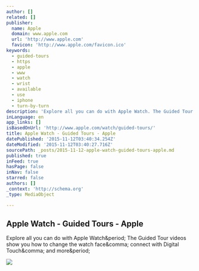 ```yaml
---
author: []
related: []
publisher:
  name: Apple
  domain: www.apple.com
  url: 'http://www.apple.com'
  favicon: 'http://www.apple.com/favicon.ico'
keywords:
  - guided-tours
  - https
  - apple
  - www
  - watch
  - wrist
  - available
  - use
  - iphone
  - turn-by-turn
description: 'Explore all you can do with Apple Watch. The Guided Tour videos show you how to change the watch face, connect with Digital Touch, and more.'
inLanguage: en
app_links: []
isBasedOnUrl: 'http://www.apple.com/watch/guided-tours/'
title: Apple Watch - Guided Tours - Apple
datePublished: '2015-11-12T03:40:34.254Z'
dateModified: '2015-11-12T03:40:27.716Z'
sourcePath: _posts/2015-11-12-apple-watch-guided-tours-apple.md
published: true
inFeed: true
hasPage: false
inNav: false
starred: false
authors: []
_context: 'http://schema.org'
_type: MediaObject

---
```

<article style=""><h1>Apple Watch - Guided Tours - Apple</h1><p>Explore all you can do with Apple Watch&amp;period; The Guided Tour videos show you how to change the watch face&amp;comma; connect with Digital Touch&amp;comma; and more&amp;period;</p><img src="http://images.apple.com/v/watch/g/images/shared/og_guided_tours.jpg?201510211656" /></article>